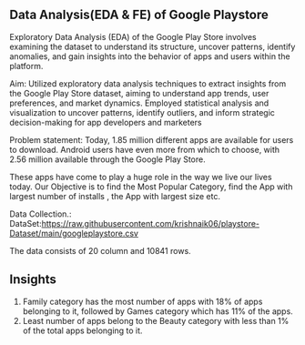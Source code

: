 ## Data Analysis(EDA & FE) of Google Playstore

Exploratory Data Analysis (EDA) of the Google Play Store involves examining the dataset to understand its structure, uncover patterns, identify anomalies, and gain insights into the behavior of apps and users within the platform. 

Aim: Utilized exploratory data analysis techniques to extract insights from the Google Play Store dataset, aiming to understand app trends, user preferences, and market dynamics.
Employed statistical analysis and visualization to uncover patterns, identify outliers, and inform strategic decision-making for app developers and marketers

Problem statement: Today, 1.85 million different apps are available for users to download. Android users have even more from which to choose, with 2.56 million available through the Google Play Store.

These apps have come to play a huge role in the way we live our lives today. Our Objective is to find the Most Popular Category, find the App with largest number of installs , the App with largest size etc.


Data Collection.: DataSet:https://raw.githubusercontent.com/krishnaik06/playstore-Dataset/main/googleplaystore.csv

The data consists of 20 column and 10841 rows.

## Insights
1. Family category has the most number of apps with 18% of apps belonging to it, followed by Games category which has 11% of the apps.
2. Least number of apps belong to the Beauty category with less than 1% of the total apps belonging to it.

